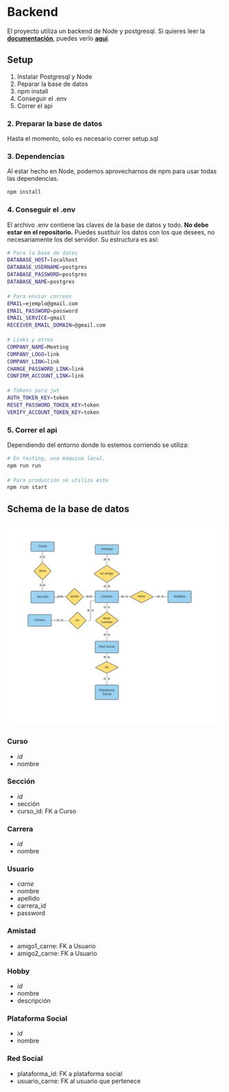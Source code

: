 # Backend
El proyecto utiliza un backend de Node y postgresql. Si quieres leer la **[documentación](doc/README.md)**, puedes verlo 
**[aquí](doc/README.md)**.

## Setup
1. Instalar Postgresql y Node
2. Peparar la base de datos
3. npm install
4. Conseguir el .env
5. Correr el api

### 2. Preparar la base de datos
Hasta el momento, solo es necesario correr setup.sql

### 3. Dependencias
Al estar hecho en Node, podemos aprovecharnos de npm para usar todas las dependencias.
```bash
npm install
```

### 4. Conseguir el .env
El archivo .env contiene las claves de la base de datos y todo. **No debe estar en el repositorio.**
Puedes sustituir los datos con los que desees, no necesariamente los del servidor. Su estructura es así:
```bash
# Para la base de datos
DATABASE_HOST=localhost
DATABASE_USERNAME=postgres
DATABASE_PASSWORD=postgres
DATABASE_NAME=postgres

# Para enviar correos
EMAIL=ejemplo@gmail.com
EMAIL_PASSWORD=password
EMAIL_SERVICE=gmail
RECEIVER_EMAIL_DOMAIN=@gmail.com

# Links y otros
COMPANY_NAME=Meeting
COMPANY_LOGO=link
COMPANY_LINK=link
CHANGE_PASSWORD_LINK=link
CONFIRM_ACCOUNT_LINK=link

# Tokens para jwt
AUTH_TOKEN_KEY=token
RESET_PASSWORD_TOKEN_KEY=token
VERIFY_ACCOUNT_TOKEN_KEY=token
```

### 5. Correr el api
Dependiendo del entorno donde lo estemos corriendo se utiliza:
```bash
# En testing, una máquina local.
npm run run

# Para producción se utiliza este
npm run start
```

## Schema de la base de datos
![Schema](doc/Schema.png)
---
### Curso
- *id*
- nombre

### Sección
- *id*
- sección
- curso_id: FK a Curso

### Carrera
- *id*
- nombre

### Usuario
- *carne*
- nombre
- apellido
- carrera_id 
- password

### Amistad
- amigo1_carne: FK a Usuario
- amigo2_carne: FK a Usuario

### Hobby
- *id*
- nombre
- descripción

### Plataforma Social
- *id*
- nombre

### Red Social
- plataforma_id: FK a plataforma social
- usuario_carne: FK al usuario que pertenece
